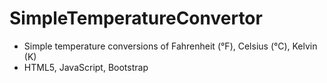 # SimpleTemperatureConvertor
- Simple temperature conversions of Fahrenheit (°F), Celsius (°C), Kelvin (K)
- HTML5, JavaScript, Bootstrap <br>
